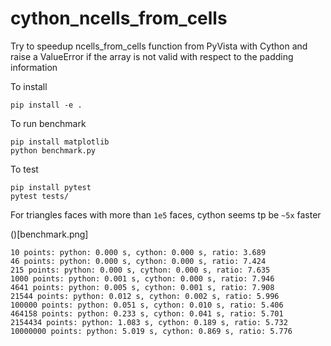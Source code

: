 # cython_ncells_from_cells
Try to speedup ncells_from_cells function from PyVista with Cython and raise a ValueError if the array is not valid with respect to the padding information

To install

```
pip install -e .
```

To run benchmark

```
pip install matplotlib
python benchmark.py
```

To test
```
pip install pytest
pytest tests/
```

For triangles faces with more than `1e5` faces, cython seems tp be `~5x` faster

()[benchmark.png]

```
10 points: python: 0.000 s, cython: 0.000 s, ratio: 3.689
46 points: python: 0.000 s, cython: 0.000 s, ratio: 7.424
215 points: python: 0.000 s, cython: 0.000 s, ratio: 7.635
1000 points: python: 0.001 s, cython: 0.000 s, ratio: 7.946
4641 points: python: 0.005 s, cython: 0.001 s, ratio: 7.908
21544 points: python: 0.012 s, cython: 0.002 s, ratio: 5.996
100000 points: python: 0.051 s, cython: 0.010 s, ratio: 5.406
464158 points: python: 0.233 s, cython: 0.041 s, ratio: 5.701
2154434 points: python: 1.083 s, cython: 0.189 s, ratio: 5.732
10000000 points: python: 5.019 s, cython: 0.869 s, ratio: 5.776
```